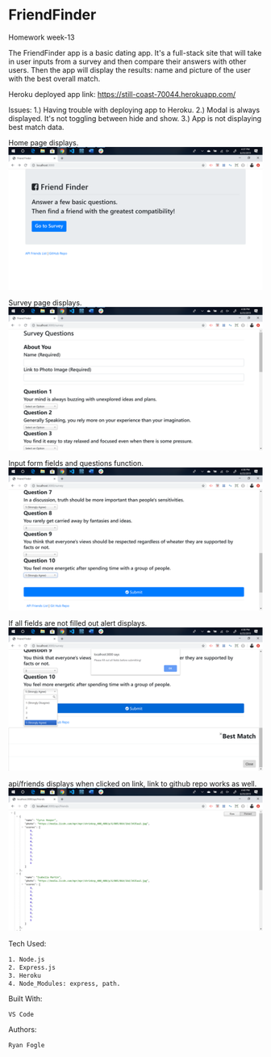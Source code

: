 # FriendFinder
Homework week-13


The FriendFinder app is a basic dating app. It's a full-stack site that will take in user inputs from a survey and then compare their answers with other users. Then the app will display the results: name and picture of the user with the best overall match. 


Heroku deployed app link: https://still-coast-70044.herokuapp.com/ 

Issues: 
1.) Having trouble with deploying app to Heroku. 
2.) Modal is always displayed. It's not toggling between hide and show. 
3.) App is not displaying best match data. 


Home page displays.
![Screenshot_1](images/Screenshot_1.1.png)


Survey page displays.
![Screenshot_2](images/Screenshot_1.2.png)


Input form fields and questions function.
![Screenshot_3](images/Screenshot_1.3.png)


If all fields are not filled out alert displays. 
![Screenshot_4](images/Screenshot_1.4.png)


api/friends displays when clicked on link, link to github repo works as well. 
![Screenshot_5](images/Screenshot_1.5.png)



Tech Used: 

    1. Node.js 
    2. Express.js 
    3. Heroku
    4. Node_Modules: express, path. 

Built With: 

    VS Code 

Authors: 

    Ryan Fogle 



